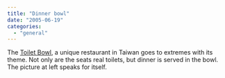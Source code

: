 ```yaml
---
title: "Dinner bowl"
date: "2005-06-19"
categories: 
  - "general"
---
```


The [Toilet Bowl](http://www.coolhunting.com/archives/2005/05/toilet_bowl_res.php?rss), a unique restaurant in Taiwan goes to extremes with its theme. Not only are the seats real toilets, but dinner is served in the bowl. The picture at left speaks for itself.
